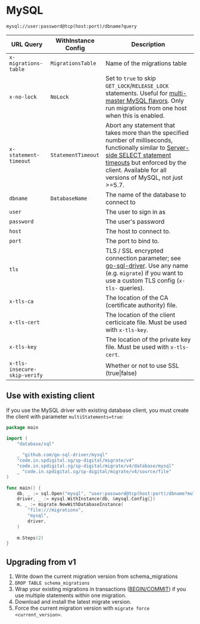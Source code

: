 # MySQL

`mysql://user:password@tcp(host:port)/dbname?query`

| URL Query                    | WithInstance Config | Description                                                                                                                                                                                                                                                                                                |
| ---------------------------- | ------------------- | ---------------------------------------------------------------------------------------------------------------------------------------------------------------------------------------------------------------------------------------------------------------------------------------------------------- |
| `x-migrations-table`         | `MigrationsTable`   | Name of the migrations table                                                                                                                                                                                                                                                                               |
| `x-no-lock`                  | `NoLock`            | Set to `true` to skip `GET_LOCK`/`RELEASE_LOCK` statements. Useful for [multi-master MySQL flavors](https://www.percona.com/doc/percona-xtradb-cluster/LATEST/features/pxc-strict-mode.html#explicit-table-locking). Only run migrations from one host when this is enabled.                               |
| `x-statement-timeout`        | `StatementTimeout`  | Abort any statement that takes more than the specified number of milliseconds, functionally similar to [Server-side SELECT statement timeouts](https://dev.mysql.com/blog-archive/server-side-select-statement-timeouts/) but enforced by the client. Available for all versions of MySQL, not just >=5.7. |
| `dbname`                     | `DatabaseName`      | The name of the database to connect to                                                                                                                                                                                                                                                                     |
| `user`                       |                     | The user to sign in as                                                                                                                                                                                                                                                                                     |
| `password`                   |                     | The user's password                                                                                                                                                                                                                                                                                        |
| `host`                       |                     | The host to connect to.                                                                                                                                                                                                                                                                                    |
| `port`                       |                     | The port to bind to.                                                                                                                                                                                                                                                                                       |
| `tls`                        |                     | TLS / SSL encrypted connection parameter; see [go-sql-driver](https://github.com/go-sql-driver/mysql#tls). Use any name (e.g. `migrate`) if you want to use a custom TLS config (`x-tls-` queries).                                                                                                        |
| `x-tls-ca`                   |                     | The location of the CA (certificate authority) file.                                                                                                                                                                                                                                                       |
| `x-tls-cert`                 |                     | The location of the client certicicate file. Must be used with `x-tls-key`.                                                                                                                                                                                                                                |
| `x-tls-key`                  |                     | The location of the private key file. Must be used with `x-tls-cert`.                                                                                                                                                                                                                                      |
| `x-tls-insecure-skip-verify` |                     | Whether or not to use SSL (true\|false)                                                                                                                                                                                                                                                                    |

## Use with existing client

If you use the MySQL driver with existing database client, you must create the client with parameter `multiStatements=true`:

```go
package main

import (
    "database/sql"
    
    _ "github.com/go-sql-driver/mysql"
    "code.in.spdigital.sg/sp-digital/migrate/v4"
    "code.in.spdigital.sg/sp-digital/migrate/v4/database/mysql"
    _ "code.in.spdigital.sg/sp-digital/migrate/v4/source/file"
)

func main() {
    db, _ := sql.Open("mysql", "user:password@tcp(host:port)/dbname?multiStatements=true")
    driver, _ := mysql.WithInstance(db, &mysql.Config{})
    m, _ := migrate.NewWithDatabaseInstance(
        "file:///migrations",
        "mysql", 
        driver,
    )
    
    m.Steps(2)
}
```

## Upgrading from v1

1. Write down the current migration version from schema_migrations
1. `DROP TABLE schema_migrations`
2. Wrap your existing migrations in transactions ([BEGIN/COMMIT](https://dev.mysql.com/doc/refman/5.7/en/commit.html)) if you use multiple statements within one migration.
3. Download and install the latest migrate version.
4. Force the current migration version with `migrate force <current_version>`.
